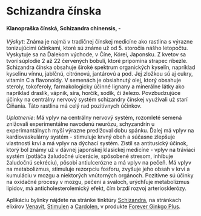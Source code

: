 Schizandra čínska
=================

#### Klanopraška čínská, Schizandra chinensis, -

*Výskyt*: Známa je najmä v tradičnej čínskej medicíne ako rastlina s výrazne
tonizujúcimi účinkami, ktoré sú známe už od 5. storočia nášho letopočtu.
Vyskytuje sa na Ďalekom východe, v Číne, Kórei, Japonsku. Z kvetov sa tvorí
súplodie 2 až 22 červených bobulí, ktoré pripomína strapec ríbezle. Schizandra
čínska obsahuje široké spektrum organických kyselín, napríklad kyselinu vínnu,
jablčnú, citrónovú, jantárovú a pod. Jej zložkou sú aj cukry, vitamín C a
flavonoidy. V semenách je obsiahnutý olej, ktorý obsahuje steroly, tokoferoly,
farmakologicky účinné lignany a minerálne látky ako napríklad draslík, vápnik,
síra, horčík, sodík, či železo. Povzbudzujúce účinky na centrálny nervový systém
schizandry čínskej využívali už starí Číňania. Táto rastlina má celý rad
pozitívnych účinkov.

*Uplatnenie*: Má vplyv na centrálny nervový systém, rozomleté semená znižovali
experimentálne navodenú neurózu, schyzandrín u experimantálnych myší výrazne
predlžoval dobu spánku. Ďalej má vplyv na kardiovaskulárny systém - stimuluje
krvný obeh a súčasne zlepšuje vlastnosti krvi a má vplyv na dýchací systém.
Zistil sa antitusický účinok, ktorý bol známy už v dávnej japonskej klasickej
medicíne - vplyv na tráviaci systém (potláča žaludočné ulcerácie, spôsobené
stresom, inhibuje žaludočnú sekréciu), pôsobí antiulcerózne   a má vplyv na
pečeň. Má vplyv na metabolizmus, stimuluje rezorpciu fosforu, zvyšuje jeho obsah
v krvi a kumuláciu v mozgu a niektorých vnútorných orgánoch. Pozitívne sú účinky
na oxidačné procesy v mozgu, pečeni a svaloch, urýchľuje metabolizmus lipidov,
má anticholesterolemický efekt, čím brzdí rozvoj arteriosklerózy.

Aplikáciu bylinky nájdete na stránke tinktúry
[Schizandra](../tinktury/schizandra), na stránkach elixírov
[Venavit](../elixiry/venavit), [Stimulen](../elixiry/stimulen) a
[Cardolen](../elixiry/cardolen), v produkte [Forever Ginkgo
Plus](../proflp/forever-ginkgo-plus).

